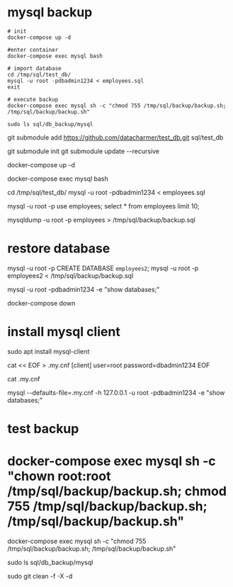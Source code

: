 # mysql backup

```shell
# init
docker-compose up -d

#enter container
docker-compose exec mysql bash

# import database
cd /tmp/sql/test_db/
mysql -u root -pdbadmin1234 < employees.sql
exit

# execute backup
docker-compose exec mysql sh -c "chmod 755 /tmp/sql/backup/backup.sh; /tmp/sql/backup/backup.sh"

sudo ls sql/db_backup/mysql
```

git submodule add https://github.com/datacharmer/test_db.git sql/test_db

git submodule init
git submodule update --recursive

docker-compose up -d

docker-compose exec mysql bash

cd /tmp/sql/test_db/
mysql -u root -pdbadmin1234 < employees.sql

mysql -u root -p
use employees;
select * from employees limit 10;

mysqldump -u root -p employees > /tmp/sql/backup/backup.sql

# restore database
mysql -u root -p
CREATE DATABASE `employees2`;
mysql -u root -p  employees2 < /tmp/sql/backup/backup.sql

mysql -u root -pdbadmin1234 -e "show databases;"


docker-compose down

# install mysql client

sudo apt install mysql-client

cat << EOF > .my.cnf
[client]
user=root
password=dbadmin1234
EOF

cat  .my.cnf

mysql --defaults-file=.my.cnf -h 127.0.0.1 -u root -pdbadmin1234 -e "show databases;"

# test backup
# docker-compose exec mysql sh -c "chown root:root /tmp/sql/backup/backup.sh; chmod 755 /tmp/sql/backup/backup.sh; /tmp/sql/backup/backup.sh"
docker-compose exec mysql sh -c "chmod 755 /tmp/sql/backup/backup.sh; /tmp/sql/backup/backup.sh"

sudo ls sql/db_backup/mysql

sudo git clean -f -X -d